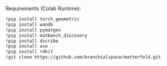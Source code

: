 Requirements (Colab Runtime):
```bash
!pip install torch_geometric
!pip install wandb
!pip install pymatgen
!pip install matbench_discovery
!pip install dscribe
!pip install ase
!pip install rdkit
!git clone https://github.com/branchialspace/matterfold.git
```
